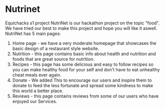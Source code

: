 # Nutrinet
Equichacks s1 project
NutriNet is our hackathon project on the topic "food". We have tried our best to make this project and hope you will like it aswell. 
NutriNet has 5 main pages:
1. Home page - we have a very moderate homepage that showcases the basic design of a restaurant style website.
2. Nutrition - this page contains basic info about health and nutrition and foods that are great source for nutrition.
3. Recipes - this page has some delicious and easy to follow recipes so you can make healthy food for your self and don't have to eat unhealthy cheat meals ever again.
4. Donate - We added This to encourage our users and inspire them to donate to feed the less fortunate and spread some kindness to make this world a better place.
5. Reviews - this page contains reviews from some of our users who have  enjoyed our Services.
